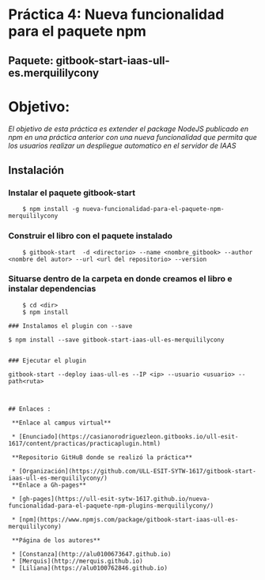 # Práctica 4: Nueva funcionalidad para el paquete npm
## Paquete: gitbook-start-iaas-ull-es.merquililycony


# Objetivo:
*El objetivo de esta práctica es extender el package NodeJS publicado en npm en una práctica anterior con una nueva*
*funcionalidad que permita que los usuarios realizar un despliegue automatico en el servidor de IAAS*

## Instalación

### Instalar el paquete gitbook-start
~~~
    $ npm install -g nueva-funcionalidad-para-el-paquete-npm-merquililycony
~~~

### Construir el libro con el paquete instalado

~~~
    $ gitbook-start  -d <directorio> --name <nombre_gitbook> --author <nombre del autor> --url <url del repositorio> --version
~~~

### Situarse dentro de la carpeta en donde creamos el libro e instalar dependencias

~~~
    $ cd <dir>
    $ npm install

### Instalamos el plugin con --save

~~~
    $ npm install --save gitbook-start-iaas-ull-es-merquililycony
~~~

### Ejecutar el plugin

~~~
    gitbook-start --deploy iaas-ull-es --IP <ip> --usuario <usuario> --path<ruta>
~~~

    
## Enlaces :

 **Enlace al campus virtual**

 * [Enunciado](https://casianorodriguezleon.gitbooks.io/ull-esit-1617/content/practicas/practicaplugin.html)

 **Repositorio GitHuB donde se realizó la práctica**

 * [Organización](https://github.com/ULL-ESIT-SYTW-1617/gitbook-start-iaas-ull-es-merquililycony/)
 **Enlace a Gh-pages**

 * [gh-pages](https://ull-esit-sytw-1617.github.io/nueva-funcionalidad-para-el-paquete-npm-plugins-merquililycony/)

 * [npm](https://www.npmjs.com/package/gitbook-start-iaas-ull-es-merquililycony)

 **Página de los autores**

 * [Constanza](http://alu0100673647.github.io)
 * [Merquis](http://merquis.github.io)
 * [Liliana](https://alu0100762846.github.io)


